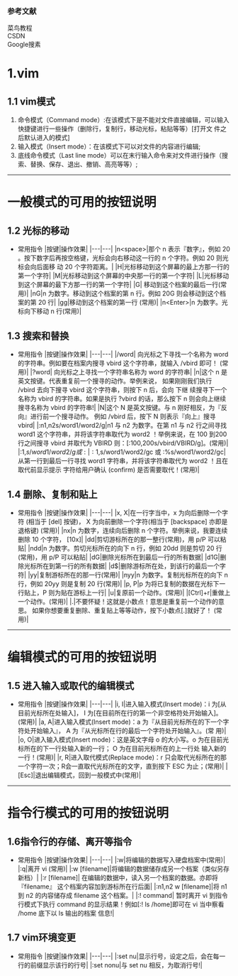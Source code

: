 ### 参考文献    
菜鸟教程    
CSDN    
Google搜素

# 1.vim
## 1.1 vim模式
1. 命令模式（Command mode）:在该模式下是不能对文件直接编辑，可以输入快捷键进行一些操作（删除行，复制行，移动光标，粘贴等等）[打开文      件之后默认进入的模式]  
2. 输入模式（Insert mode）：在该模式下可以对文件的内容进行编辑;
3. 底线命令模式（Last line mode）可以在末行输入命令来对文件进行操作（搜索、替换、保存、退出、撤销、高亮等等）;
  
---

# 一般模式的可用的按钮说明
## 1.2 光标的移动
* 常用指令
  |按键|操作效果|
  |---|---|
  |n\<space\>|那个 n 表示『数字』，例如 20 。按下数字后再按空格键，光标会向右移动这一行的 n 个字符。例如 20<space> 则光标会向后面移    动 20 个字符距离。|
  |H|光标移动到这个屏幕的最上方那一行的第一个字符|
  |M|光标移动到这个屏幕的中央那一行的第一个字符|
  |L|光标移动到这个屏幕的最下方那一行的第一个字符|
  |G|	移动到这个档案的最后一行(常用)|
  |nG|n 为数字。移动到这个档案的第 n 行。例如 20G 则会移动到这个档案的第 20 行|
  |gg|移动到这个档案的第一行 (常用)|
  |n\<Enter\>|n 为数字。光标向下移动 n 行(常用)|

## 1.3 搜索和替换
* 常用指令
  |按键|操作效果|
  |---|---|
  |/word|	向光标之下寻找一个名称为 word 的字符串。例如要在档案内搜寻 vbird 这个字符串，就输入 /vbird 即可！ (常用)|
  |?word|	向光标之上寻找一个字符串名称为 word 的字符串|
  |n|这个 n 是英文按键。代表重复前一个搜寻的动作。举例来说， 如果刚刚我们执行 /vbird 去向下搜寻 vbird 这个字符串，则按下 n 后，会向    下继 续搜寻下一个名称为 vbird 的字符串。如果是执行 ?vbird 的话，那么按下 n 则会向上继续搜寻名称为 vbird 的字符串!|
  |N|这个 N 是英文按键。与 n 刚好相反，为『反向』进行前一个搜寻动作。 例如 /vbird 后，按下 N 则表示『向上』搜寻 vbird|
  |:n1,n2s/word1/word2/g|n1 与 n2 为数字。在第 n1 与 n2 行之间寻找 word1 这个字符串，并将该字符串取代为 word2 ！举例来说，在 100    到200 行之间搜寻 vbird 并取代为 VBIRD 则：[:100,200s/vbird/VBIRD/g]。(常用)|
  |:1,$s/word1/word2/g 或 :%s/word1/word2/g|从第一行到最后一行寻找 word1 字符串，并将该字符串取代为 word2 ！(常用)|
  |:1,$s/word1/word2/gc 或 :%s/word1/word2/gc|从第一行到最后一行寻找 word1 字符串，并将该字符串取代为 word2 ！且在取代前显示提示    字符给用户确认 (confirm) 是否需要取代！(常用)|

## 1.4 删除、复制和贴上
* 常用指令
  |按键|操作效果|
  |---|---|
  |x, X|在一行字当中，x 为向后删除一个字符 (相当于 [del] 按键)， X 为向前删除一个字符(相当于 [backspace] 亦即是退格键) (常用)|
  |nx|n 为数字，连续向后删除 n 个字符。举例来说，我要连续删除 10 个字符， [10x]|
  |dd|剪切游标所在的那一整行(常用)，用 p/P 可以粘贴|
  |ndd|n 为数字。剪切光标所在的向下 n 行，例如 20dd 则是剪切 20 行(常用)，用 p/P 可以粘贴|
  |dG|删除光标所在到最后一行的所有数据|
  |d1G|删除光标所在到第一行的所有数据|
  |d$|删除游标所在处，到该行的最后一个字符|
  |yy|复制游标所在的那一行(常用)|
  |nyy|n 为数字。复制光标所在的向下 n 行，例如 20yy 则是复制 20 行(常用)|
  |p, P|p 为将已复制的数据在光标下一行贴上，P 则为贴在游标上一行|
  |u|复原前一个动作。(常用)|
  |[Ctrl]+r|重做上一个动作。(常用)|
  |.|不要怀疑！这就是小数点！意思是重复前一个动作的意思。 如果你想要重复删除、重复贴上等等动作，按下小数点[.]就好了！ (常用)|
  
---
  
# 编辑模式的可用的按钮说明
## 1.5 进入输入或取代的编辑模式
* 常用指令
  |按键|操作效果|
  |---|---|
  |i, I|进入输入模式(Insert mode)：i 为[从目前光标所在处输入]， I 为[在目前所在行的第一个非空格符处开始输入]。 (常用)|
  |a, A|进入输入模式(Insert mode)：a 为『从目前光标所在的下一个字符处开始输入』， A 为『从光标所在行的最后一个字符处开始输入』。(常    用)|
  |o, O|进入输入模式(Insert mode)：这是英文字母 o 的大小写。o 为在目前光标所在的下一行处输入新的一行； O 为在目前光标所在的上一行处    输入新的一行！(常用)|
  |r, R|进入取代模式(Replace mode)：r 只会取代光标所在的那一个字符一次；R会一直取代光标所在的文字，直到按下 ESC 为止；(常用)|
  |[Esc]|退出编辑模式，回到一般模式中(常用)|
  
---
  
# 指令行模式的可用的按钮说明
## 1.6指令行的存储、离开等指令
* 常用指令
  |按键|操作效果|
  |---|---|
  |:w|将编辑的数据写入硬盘档案中(常用)|
  |:q|离开 vi (常用)|
  |:w [filename]|将编辑的数据储存成另一个档案（类似另存新档）|
  |:r [filename]|	在编辑的数据中，读入另一个档案的数据。亦即将 『filename』 这个档案内容加到游标所在行后面|
  |:n1,n2 w [filename]|将 n1 到 n2 的内容储存成 filename 这个档案。|
  |:! command|	暂时离开 vi 到指令行模式下执行 command 的显示结果！例如[:! ls /home]即可在 vi 当中察看 /home 底下以 ls 输出的档案    信息!|
  
## 1.7 vim环境变更
* 常用指令
  |按键|操作效果|
  |---|---|
  |:set nu|显示行号，设定之后，会在每一行的前缀显示该行的行号|
  |:set nonu|与 set nu 相反，为取消行号!|
